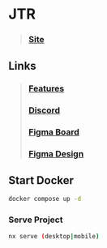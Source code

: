 # JTR

> ### [Site](https://jugger-tourna.de)

## Links

> ### [Features](https://docs.google.com/spreadsheets/d/10Gu1W1oneQ2A-ih0kCsrcmxa8moMoT5rzW0wpC1XRe8)
> ### [Discord](https://discord.gg/5KMNsKepyQ)
> ### [Figma Board](https://www.figma.com/board/NvKA4mQB6gzAeDLYAsA7Ro/JTR-Planning)
> ### [Figma Design](https://www.figma.com/design/022MCGgaBDg0bsG4OOfdj0/Jugger-Turniere-Ranglisten)


## Start Docker

```sh
docker compose up -d
```


### Serve Project
```sh
nx serve (desktop|mobile)
```
